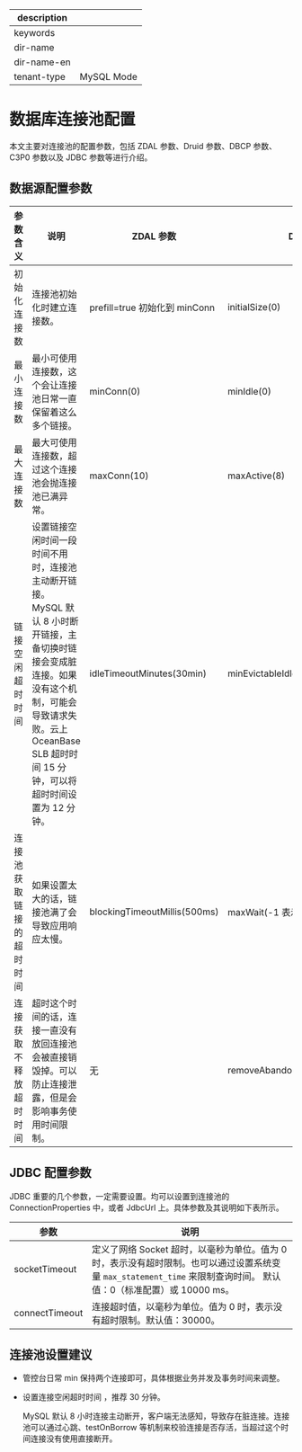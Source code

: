 |description||
|---|---|
|keywords||
|dir-name||
|dir-name-en||
|tenant-type|MySQL Mode|

# 数据库连接池配置

本文主要对连接池的配置参数，包括 ZDAL 参数、Druid 参数、DBCP 参数、C3P0 参数以及 JDBC 参数等进行介绍。

## 数据源配置参数

| 参数含义         | 说明                | ZDAL 参数                      | Druid 参数                     | DBCP 参数                | C3P0 参数               |
|--------------|-------------------------------|--------------------------|-------------------------------|----------------------------|-----------------------|
| 初始化连接数      | 连接池初始化时建立连接数。  | prefill=true 初始化到 minConn      | initialSize(0)            | initialSize(0)         | initialPoolSize(3)    |
| 最小连接数        | 最小可使用连接数，这个会让连接池日常一直保留着这么多个链接。   | minConn(0)        | minIdle(0)       | minIdle(0)       | minPoolSize(3)        |
| 最大连接数        | 最大可使用连接数，超过这个连接池会抛连接池已满异常。       | maxConn(10)         | maxActive(8)      | maxActive(8)    | maxActive(8)          |
| 链接空闲超时时间     | 设置链接空闲时间一段时间不用时，连接池主动断开链接。MySQL 默认 8 小时断开链接，主备切换时链接会变成脏连接。如果没有这个机制，可能会导致请求失败。云上 OceanBase SLB 超时时间 15 分钟，可以将超时时间设置为 12 分钟。 | idleTimeoutMinutes(30min)    | minEvictableIdleTimeMillis(30min)  | minEvictableIdleTimeMillis(30min)  需要设置 timeBetweenEvictionRunsMillis(-1) \> 0 才会生效，该参数控制异步检查周期 | maxIdleTime(0 表示不超时)     |
| 连接池获取链接的超时时间 | 如果设置太大的话，链接池满了会导致应用响应太慢。 | blockingTimeoutMillis(500ms) | maxWait(-1 表示不超时)  | maxWaitMillis(-1 表示不超时)  | checkoutTimeout(0 表示不超时) |
| 连接获取不释放超时时间  | 超时这个时间的话，连接一直没有放回连接池会被直接销毁掉。可以防止连接泄露，但是会影响事务使用时间限制。   | 无         | removeAbandonedTimeoutMillis(300s) | removeAbandonedTimeout(300s)    | 无         |

## JDBC 配置参数

JDBC 重要的几个参数，一定需要设置。均可以设置到连接池的 ConnectionProperties 中，或者 JdbcUrl 上。具体参数及其说明如下表所示。

| 参数           | 说明                                                |
|----------------|-----------------------------------------------------|
| socketTimeout  | 定义了网络 Socket 超时，以毫秒为单位。值为 0 时，表示没有超时限制。也可以通过设置系统变量 `max_statement_time` 来限制查询时间。 默认值：0（标准配置）或 10000 ms。|
| connectTimeout | 连接超时值，以毫秒为单位。值为 0 时，表示没有超时限制。默认值：30000。 |

## 连接池设置建议

* 管控台日常 min 保持两个连接即可，具体根据业务并发及事务时间来调整。

* 设置连接空闲超时时间 ，推荐 30 分钟。

  MySQL 默认 8 小时连接主动断开，客户端无法感知，导致存在脏连接。连接池可以通过心跳、testOnBorrow 等机制来校验连接是否存活，当超过这个时间连接没有使用直接断开。
